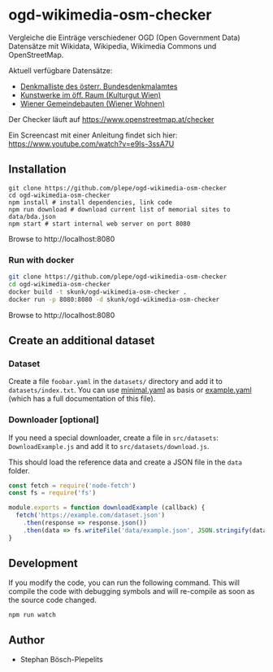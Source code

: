 # ogd-wikimedia-osm-checker
Vergleiche die Einträge verschiedener OGD (Open Government Data) Datensätze mit Wikidata, Wikipedia, Wikimedia Commons und OpenStreetMap.

Aktuell verfügbare Datensätze:
* [Denkmalliste des österr. Bundesdenkmalamtes](https://bda.gv.at/denkmalverzeichnis/#denkmalliste-gemaess-3-dmsg)
* [Kunstwerke im öff. Raum (Kulturgut Wien)](https://www.data.gv.at/katalog/dataset/stadt-wien_kunstwerkeimffentlichenraumwien)
* [Wiener Gemeindebauten (Wiener Wohnen)](https://www.wienerwohnen.at/wiener-gemeindebau/gemeindebaubeschreibungen.html)

Der Checker läuft auf https://www.openstreetmap.at/checker

Ein Screencast mit einer Anleitung findet sich hier: https://www.youtube.com/watch?v=e9Is-3ssA7U

## Installation
```
git clone https://github.com/plepe/ogd-wikimedia-osm-checker
cd ogd-wikimedia-osm-checker
npm install # install dependencies, link code
npm run download # download current list of memorial sites to data/bda.json
npm start # start internal web server on port 8080
```

Browse to http://localhost:8080

### Run with docker
```sh
git clone https://github.com/plepe/ogd-wikimedia-osm-checker
cd ogd-wikimedia-osm-checker
docker build -t skunk/ogd-wikimedia-osm-checker .
docker run -p 8080:8080 -d skunk/ogd-wikimedia-osm-checker
```

Browse to http://localhost:8080

## Create an additional dataset
### Dataset
Create a file `foobar.yaml` in the `datasets/` directory and add it to
`datasets/index.txt`. You can use [minimal.yaml](minimal.yaml) as basis or
[example.yaml](example.yaml) (which has a full documentation of this file).

### Downloader [optional]
If you need a special downloader, create a file in `src/datasets`:
`DownloadExample.js` and add it to `src/datasets/download.js`.

This should load the reference data and create a JSON file in the `data`
folder.

```js
const fetch = require('node-fetch')
const fs = require('fs')

module.exports = function downloadExample (callback) {
  fetch('https://example.com/dataset.json')
    .then(response => response.json())
    .then(data => fs.writeFile('data/example.json', JSON.stringify(data), callback))
}
```

## Development
If you modify the code, you can run the following command. This will compile the code with debugging symbols and will re-compile as soon as the source code changed.
```
npm run watch
```

## Author
* Stephan Bösch-Plepelits
